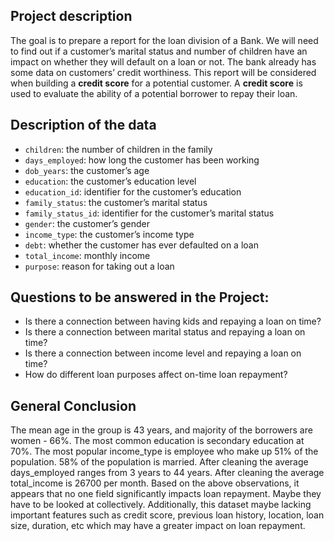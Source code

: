 ## Project description

The goal is to prepare a report for the loan division of a Bank. We will need to find out if a customer’s marital status and number of children have an impact on whether they will default on a loan or not. The bank already has some data on customers’ credit worthiness.
This report will be considered when building a **credit score** for a potential customer. A **credit score** is used to evaluate the ability of a potential borrower to repay their loan.

## Description of the data

- `children`: the number of children in the family
- `days_employed`: how long the customer has been working
- `dob_years`: the customer’s age
- `education`: the customer’s education level
- `education_id`: identifier for the customer’s education
- `family_status`: the customer’s marital status
- `family_status_id`: identifier for the customer’s marital status
- `gender`: the customer’s gender
- `income_type`: the customer’s income type
- `debt`: whether the customer has ever defaulted on a loan
- `total_income`: monthly income
- `purpose`: reason for taking out a loan

## Questions to be answered in the Project:

- Is there a connection between having kids and repaying a loan on time?
- Is there a connection between marital status and repaying a loan on time?
- Is there a connection between income level and repaying a loan on time?
- How do different loan purposes affect on-time loan repayment?

## General Conclusion

The mean age in the group is 43 years, and majority of the borrowers are women - 66%.
The most common education is secondary education at 70%.
The most popular income_type is employee who make up 51% of the population.
58% of the population is married.
After cleaning the average days_employed ranges from 3 years to 44 years.
After cleaning the average total_income is 26700 per month.
Based on the above observations, it appears that no one field significantly impacts loan repayment. Maybe they have to be looked at collectively. Additionally, this dataset maybe lacking important features such as credit score, previous loan history, location, loan size, duration, etc which may have a greater impact on loan repayment.


